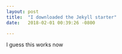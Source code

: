 ```yaml
---
layout: post
title:  "I downloaded the Jekyll starter"
date:   2018-02-01 00:39:26 -0800

---
```

I guess this works now